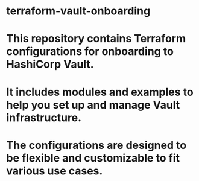 # terraform-vault-onboarding

# This repository contains Terraform configurations for onboarding to HashiCorp Vault.
# It includes modules and examples to help you set up and manage Vault infrastructure.
# The configurations are designed to be flexible and customizable to fit various use cases.
